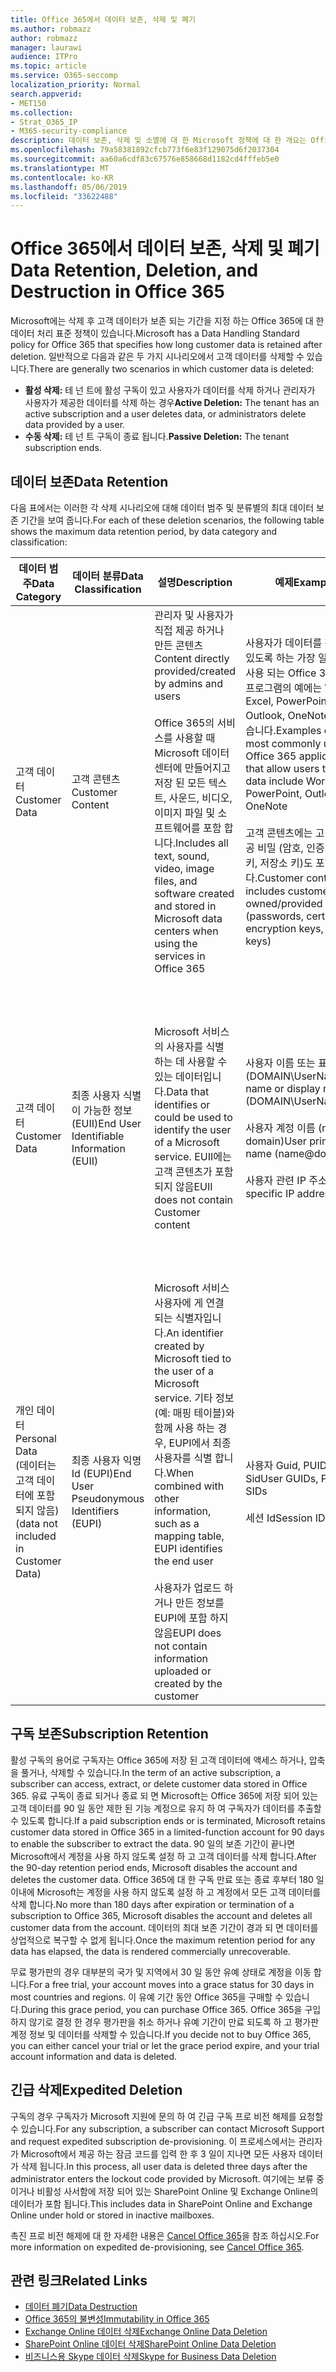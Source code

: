 ```yaml
---
title: Office 365에서 데이터 보존, 삭제 및 폐기
ms.author: robmazz
author: robmazz
manager: laurawi
audience: ITPro
ms.topic: article
ms.service: O365-seccomp
localization_priority: Normal
search.appverid:
- MET150
ms.collection:
- Strat_O365_IP
- M365-security-compliance
description: 데이터 보존, 삭제 및 소멸에 대 한 Microsoft 정책에 대 한 개요는 Office 365에 설명 되어 있습니다.
ms.openlocfilehash: 79a58381892cfcb773f6e83f129075d6f2037304
ms.sourcegitcommit: aa60a6cdf83c67576e858668d1182cd4fffeb5e0
ms.translationtype: MT
ms.contentlocale: ko-KR
ms.lasthandoff: 05/06/2019
ms.locfileid: "33622488"
---
```

# <a name="data-retention-deletion-and-destruction-in-office-365"></a><span data-ttu-id="7e428-103">Office 365에서 데이터 보존, 삭제 및 폐기</span><span class="sxs-lookup"><span data-stu-id="7e428-103">Data Retention, Deletion, and Destruction in Office 365</span></span>

<span data-ttu-id="7e428-104">Microsoft에는 삭제 후 고객 데이터가 보존 되는 기간을 지정 하는 Office 365에 대 한 데이터 처리 표준 정책이 있습니다.</span><span class="sxs-lookup"><span data-stu-id="7e428-104">Microsoft has a Data Handling Standard policy for Office 365 that specifies how long customer data is retained after deletion.</span></span> <span data-ttu-id="7e428-105">일반적으로 다음과 같은 두 가지 시나리오에서 고객 데이터를 삭제할 수 있습니다.</span><span class="sxs-lookup"><span data-stu-id="7e428-105">There are generally two scenarios in which customer data is deleted:</span></span>

- <span data-ttu-id="7e428-106">**활성 삭제:** 테 넌 트에 활성 구독이 있고 사용자가 데이터를 삭제 하거나 관리자가 사용자가 제공한 데이터를 삭제 하는 경우</span><span class="sxs-lookup"><span data-stu-id="7e428-106">**Active Deletion:** The tenant has an active subscription and a user deletes data, or administrators delete data provided by a user.</span></span>
- <span data-ttu-id="7e428-107">**수동 삭제:** 테 넌 트 구독이 종료 됩니다.</span><span class="sxs-lookup"><span data-stu-id="7e428-107">**Passive Deletion:** The tenant subscription ends.</span></span>

## <a name="data-retention"></a><span data-ttu-id="7e428-108">데이터 보존</span><span class="sxs-lookup"><span data-stu-id="7e428-108">Data Retention</span></span>

<span data-ttu-id="7e428-109">다음 표에서는 이러한 각 삭제 시나리오에 대해 데이터 범주 및 분류별의 최대 데이터 보존 기간을 보여 줍니다.</span><span class="sxs-lookup"><span data-stu-id="7e428-109">For each of these deletion scenarios, the following table shows the maximum data retention period, by data category and classification:</span></span>

| <span data-ttu-id="7e428-110">데이터 범주</span><span class="sxs-lookup"><span data-stu-id="7e428-110">Data Category</span></span> | <span data-ttu-id="7e428-111">데이터 분류</span><span class="sxs-lookup"><span data-stu-id="7e428-111">Data Classification</span></span> | <span data-ttu-id="7e428-112">설명</span><span class="sxs-lookup"><span data-stu-id="7e428-112">Description</span></span> | <span data-ttu-id="7e428-113">예제</span><span class="sxs-lookup"><span data-stu-id="7e428-113">Examples</span></span> | <span data-ttu-id="7e428-114">보존 기간</span><span class="sxs-lookup"><span data-stu-id="7e428-114">Retention Period</span></span> |
|-----------------|-----------------|-----------------|----------------------------------|-------------------------------|
| <span data-ttu-id="7e428-115">고객 데이터</span><span class="sxs-lookup"><span data-stu-id="7e428-115">Customer Data</span></span> | <span data-ttu-id="7e428-116">고객 콘텐츠</span><span class="sxs-lookup"><span data-stu-id="7e428-116">Customer Content</span></span>| <span data-ttu-id="7e428-117">관리자 및 사용자가 직접 제공 하거나 만든 콘텐츠</span><span class="sxs-lookup"><span data-stu-id="7e428-117">Content directly provided/created by admins and users</span></span> <br><br> <span data-ttu-id="7e428-118">Office 365의 서비스를 사용할 때 Microsoft 데이터 센터에 만들어지고 저장 된 모든 텍스트, 사운드, 비디오, 이미지 파일 및 소프트웨어를 포함 합니다.</span><span class="sxs-lookup"><span data-stu-id="7e428-118">Includes all text, sound, video, image files, and software created and stored in Microsoft data centers when using the services in Office 365</span></span> | <span data-ttu-id="7e428-119">사용자가 데이터를 작성할 수 있도록 하는 가장 일반적으로 사용 되는 Office 365 응용 프로그램의 예에는 Word, Excel, PowerPoint, Outlook, OneNote 등이 있습니다.</span><span class="sxs-lookup"><span data-stu-id="7e428-119">Examples of the most commonly used Office 365 applications that allow users to author data include Word, Excel, PowerPoint, Outlook, and OneNote</span></span> <br><br> <span data-ttu-id="7e428-120">고객 콘텐츠에는 고객 소유/제공 비밀 (암호, 인증서, 암호화 키, 저장소 키)도 포함 됩니다.</span><span class="sxs-lookup"><span data-stu-id="7e428-120">Customer content also includes customer-owned/provided secrets (passwords, certificates, encryption keys, storage keys)</span></span> | <span data-ttu-id="7e428-121">**활성 삭제 시나리오:** 최대 30 일</span><span class="sxs-lookup"><span data-stu-id="7e428-121">**Active Deletion Scenario:** at most 30 days</span></span> <br><br> <span data-ttu-id="7e428-122">**수동 삭제 시나리오:** 최대 180 일</span><span class="sxs-lookup"><span data-stu-id="7e428-122">**Passive Deletion Scenario:** at most 180 days</span></span> |
| <span data-ttu-id="7e428-123">고객 데이터</span><span class="sxs-lookup"><span data-stu-id="7e428-123">Customer Data</span></span> | <span data-ttu-id="7e428-124">최종 사용자 식별이 가능한 정보 (EUII)</span><span class="sxs-lookup"><span data-stu-id="7e428-124">End User Identifiable Information (EUII)</span></span> | <span data-ttu-id="7e428-125">Microsoft 서비스의 사용자를 식별 하는 데 사용할 수 있는 데이터입니다.</span><span class="sxs-lookup"><span data-stu-id="7e428-125">Data that identifies or could be used to identify the user of a Microsoft service.</span></span> <span data-ttu-id="7e428-126">EUII에는 고객 콘텐츠가 포함 되지 않음</span><span class="sxs-lookup"><span data-stu-id="7e428-126">EUII does not contain Customer content</span></span> | <span data-ttu-id="7e428-127">사용자 이름 또는 표시 이름 (DOMAIN\UserName)</span><span class="sxs-lookup"><span data-stu-id="7e428-127">User name or display name (DOMAIN\UserName)</span></span> <br><br> <span data-ttu-id="7e428-128">사용자 계정 이름 (name @ domain)</span><span class="sxs-lookup"><span data-stu-id="7e428-128">User principal name (name@domain)</span></span> <br><br>  <span data-ttu-id="7e428-129">사용자 관련 IP 주소</span><span class="sxs-lookup"><span data-stu-id="7e428-129">User-specific IP addresses</span></span> | <span data-ttu-id="7e428-130">**활성 삭제 시나리오:** 최대 180 일 (테 넌 트 관리자 작업에만 해당)</span><span class="sxs-lookup"><span data-stu-id="7e428-130">**Active Deletion Scenario:** at most 180 days (only a tenant administrator action)</span></span> <br><br> <span data-ttu-id="7e428-131">**수동 삭제 시나리오:** 최대 180 일</span><span class="sxs-lookup"><span data-stu-id="7e428-131">**Passive Deletion Scenario:** at most 180 days</span></span> |
| <span data-ttu-id="7e428-132">개인 데이터</span><span class="sxs-lookup"><span data-stu-id="7e428-132">Personal Data</span></span> <br> <span data-ttu-id="7e428-133">(데이터는 고객 데이터에 포함 되지 않음)</span><span class="sxs-lookup"><span data-stu-id="7e428-133">(data not included in Customer Data)</span></span> | <span data-ttu-id="7e428-134">최종 사용자 익명 Id (EUPI)</span><span class="sxs-lookup"><span data-stu-id="7e428-134">End User Pseudonymous Identifiers (EUPI)</span></span> | <span data-ttu-id="7e428-135">Microsoft 서비스 사용자에 게 연결 되는 식별자입니다.</span><span class="sxs-lookup"><span data-stu-id="7e428-135">An identifier created by Microsoft tied to the user of a Microsoft service.</span></span> <span data-ttu-id="7e428-136">기타 정보 (예: 매핑 테이블)와 함께 사용 하는 경우, EUPI에서 최종 사용자를 식별 합니다.</span><span class="sxs-lookup"><span data-stu-id="7e428-136">When combined with other information, such as a mapping table, EUPI identifies the end user</span></span> <br><br> <span data-ttu-id="7e428-137">사용자가 업로드 하거나 만든 정보를 EUPI에 포함 하지 않음</span><span class="sxs-lookup"><span data-stu-id="7e428-137">EUPI does not contain information uploaded or created by the customer</span></span> | <span data-ttu-id="7e428-138">사용자 Guid, PUIDs 또는 Sid</span><span class="sxs-lookup"><span data-stu-id="7e428-138">User GUIDs, PUIDs, or SIDs</span></span> <br><br> <span data-ttu-id="7e428-139">세션 Id</span><span class="sxs-lookup"><span data-stu-id="7e428-139">Session IDs</span></span> | <span data-ttu-id="7e428-140">**활성 삭제 시나리오:** 최대 30 일</span><span class="sxs-lookup"><span data-stu-id="7e428-140">**Active Deletion Scenario:** at most 30 days</span></span> <br><br> <span data-ttu-id="7e428-141">**수동 삭제 시나리오:** 최대 180 일</span><span class="sxs-lookup"><span data-stu-id="7e428-141">**Passive Deletion Scenario:** at most 180 days</span></span> |

## <a name="subscription-retention"></a><span data-ttu-id="7e428-142">구독 보존</span><span class="sxs-lookup"><span data-stu-id="7e428-142">Subscription Retention</span></span>

<span data-ttu-id="7e428-143">활성 구독의 용어로 구독자는 Office 365에 저장 된 고객 데이터에 액세스 하거나, 압축을 풀거나, 삭제할 수 있습니다.</span><span class="sxs-lookup"><span data-stu-id="7e428-143">In the term of an active subscription, a subscriber can access, extract, or delete customer data stored in Office 365.</span></span> <span data-ttu-id="7e428-144">유료 구독이 종료 되거나 종료 되 면 Microsoft는 Office 365에 저장 되어 있는 고객 데이터를 90 일 동안 제한 된 기능 계정으로 유지 하 여 구독자가 데이터를 추출할 수 있도록 합니다.</span><span class="sxs-lookup"><span data-stu-id="7e428-144">If a paid subscription ends or is terminated, Microsoft retains customer data stored in Office 365 in a limited-function account for 90 days to enable the subscriber to extract the data.</span></span> <span data-ttu-id="7e428-145">90 일의 보존 기간이 끝나면 Microsoft에서 계정을 사용 하지 않도록 설정 하 고 고객 데이터를 삭제 합니다.</span><span class="sxs-lookup"><span data-stu-id="7e428-145">After the 90-day retention period ends, Microsoft disables the account and deletes the customer data.</span></span> <span data-ttu-id="7e428-146">Office 365에 대 한 구독 만료 또는 종료 후부터 180 일 이내에 Microsoft는 계정을 사용 하지 않도록 설정 하 고 계정에서 모든 고객 데이터를 삭제 합니다.</span><span class="sxs-lookup"><span data-stu-id="7e428-146">No more than 180 days after expiration or termination of a subscription to Office 365, Microsoft disables the account and deletes all customer data from the account.</span></span> <span data-ttu-id="7e428-147">데이터의 최대 보존 기간이 경과 되 면 데이터를 상업적으로 복구할 수 없게 됩니다.</span><span class="sxs-lookup"><span data-stu-id="7e428-147">Once the maximum retention period for any data has elapsed, the data is rendered commercially unrecoverable.</span></span>

<span data-ttu-id="7e428-148">무료 평가판의 경우 대부분의 국가 및 지역에서 30 일 동안 유예 상태로 계정을 이동 합니다.</span><span class="sxs-lookup"><span data-stu-id="7e428-148">For a free trial, your account moves into a grace status for 30 days in most countries and regions.</span></span> <span data-ttu-id="7e428-149">이 유예 기간 동안 Office 365을 구매할 수 있습니다.</span><span class="sxs-lookup"><span data-stu-id="7e428-149">During this grace period, you can purchase Office 365.</span></span> <span data-ttu-id="7e428-150">Office 365을 구입 하지 않기로 결정 한 경우 평가판을 취소 하거나 유예 기간이 만료 되도록 하 고 평가판 계정 정보 및 데이터를 삭제할 수 있습니다.</span><span class="sxs-lookup"><span data-stu-id="7e428-150">If you decide not to buy Office 365, you can either cancel your trial or let the grace period expire, and your trial account information and data is deleted.</span></span>

## <a name="expedited-deletion"></a><span data-ttu-id="7e428-151">긴급 삭제</span><span class="sxs-lookup"><span data-stu-id="7e428-151">Expedited Deletion</span></span>

<span data-ttu-id="7e428-152">구독의 경우 구독자가 Microsoft 지원에 문의 하 여 긴급 구독 프로 비전 해제를 요청할 수 있습니다.</span><span class="sxs-lookup"><span data-stu-id="7e428-152">For any subscription, a subscriber can contact Microsoft Support and request expedited subscription de-provisioning.</span></span> <span data-ttu-id="7e428-153">이 프로세스에서는 관리자가 Microsoft에서 제공 하는 잠금 코드를 입력 한 후 3 일이 지나면 모든 사용자 데이터가 삭제 됩니다.</span><span class="sxs-lookup"><span data-stu-id="7e428-153">In this process, all user data is deleted three days after the administrator enters the lockout code provided by Microsoft.</span></span> <span data-ttu-id="7e428-154">여기에는 보류 중이거나 비활성 사서함에 저장 되어 있는 SharePoint Online 및 Exchange Online의 데이터가 포함 됩니다.</span><span class="sxs-lookup"><span data-stu-id="7e428-154">This includes data in SharePoint Online and Exchange Online under hold or stored in inactive mailboxes.</span></span>

<span data-ttu-id="7e428-155">촉진 프로 비전 해제에 대 한 자세한 내용은 [Cancel Office 365](https://support.office.com/article/Cancel-Office-365-for-business-b1bc0bef-4608-4601-813a-cdd9f746709a)을 참조 하십시오.</span><span class="sxs-lookup"><span data-stu-id="7e428-155">For more information on expedited de-provisioning, see [Cancel Office 365](https://support.office.com/article/Cancel-Office-365-for-business-b1bc0bef-4608-4601-813a-cdd9f746709a).</span></span>

## <a name="related-links"></a><span data-ttu-id="7e428-156">관련 링크</span><span class="sxs-lookup"><span data-stu-id="7e428-156">Related Links</span></span>
- [<span data-ttu-id="7e428-157">데이터 폐기</span><span class="sxs-lookup"><span data-stu-id="7e428-157">Data Destruction</span></span>](office-365-data-destruction.md)
- [<span data-ttu-id="7e428-158">Office 365의 불변성</span><span class="sxs-lookup"><span data-stu-id="7e428-158">Immutability in Office 365</span></span>](office-365-data-immutability.md)
- [<span data-ttu-id="7e428-159">Exchange Online 데이터 삭제</span><span class="sxs-lookup"><span data-stu-id="7e428-159">Exchange Online Data Deletion</span></span>](office-365-exchange-online-data-deletion.md)
- [<span data-ttu-id="7e428-160">SharePoint Online 데이터 삭제</span><span class="sxs-lookup"><span data-stu-id="7e428-160">SharePoint Online Data Deletion</span></span>](office-365-sharepoint-online-data-deletion.md)
- [<span data-ttu-id="7e428-161">비즈니스용 Skype 데이터 삭제</span><span class="sxs-lookup"><span data-stu-id="7e428-161">Skype for Business Data Deletion</span></span>](office-365-skype-data-deletion.md)